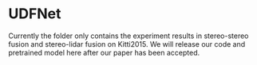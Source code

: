 # UDFNet

Currently the folder only contains the experiment results in stereo-stereo fusion and stereo-lidar fusion on Kitti2015. We will release our code and pretrained model here after our paper has been accepted.

